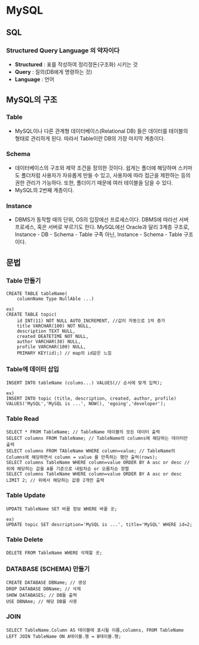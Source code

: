 # MySQL

## SQL

### Structured Query Language 의 약자이다

-   **Structured** : 표를 작성하여 정리정돈(구조화) 시키는 것
-   **Query** : 질의(DB에게 명령하는 것)
-   **Language** : 언어



## MySQL의 구조

### Table

-   MySQL이나 다른 관계형 데이터베이스(Relational DB) 들은 데이터를 테이블의 형태로 관리하게 된다. 따라서 Table이란 DB의 가장 마지막 계층이다.

### Schema

-   데이터베이스의 구조와 제약 조건을 정의한 것이다. 쉽게는 폴더에 해당하며 스키마도 폴더처럼 사용자가 자유롭게 만들 수 있고, 사용자에 따라 접근을 제한하는 등의 권한 관리가 가능하다. 또한, 폴더이기 때문에 여러 테이블을 담을 수 있다.
-   MySQL의 2번째 계층이다.

### Instance

-   DBMS가 동작할 때의 단위, OS의 입장에선 프로세스이다. DBMS에 따라선 서버 프로세스, 혹은 서버로 부르기도 한다.  MySQL에선 Oracle과 달리 3계층 구조로, Instance - DB - Schema - Table 구족 아닌, Instance - Schema - Table 구조이다.





## 문법

### Table 만들기

``` mysql
CREATE TABLE tableName(
	columnName Type NullAble ...)
	
ex)
CREATE TABLE topic(
	id INT(11) NOT NULL AUTO_INCREMENT, //값이 자동으로 1씩 증가
	title VARCHAR(100) NOT NULL,
	description TEXT NULL,
	created DEATETIME NOT NULL,
	author VARCHAR(30) NULL,
	profile VARCHAR(100) NULL,
	PRIMARY KEY(id);) // map의 id같은 느낌
```



### Table에 데이터 삽입

``` mysql
INSERT INTO tableName (colums...) VALUES(// 순서에 맞게 입력);

ex)
INSERT INTO topic (title, description, created, author, profile) VALUES('MySQL','MySQL is ...', NOW(), 'egoing','developer');
```



### Table Read

``` mysql
SELECT * FROM TableName; // TableName 테이블의 모든 데이터 출력
SELECT columns FROM TableName; // TableName의 columns에 해당하는 데이터만 출력
SELECT columns FROM TAbleName WHERE column=value; // TableName의 Columns에 해당하면서 column = value 를 만족하는 행만 출력(rows); 
SELECT columns TableName WHERE column=value ORDER BY A asc or desc // 위에 해당하는 값을 A를 기준으로 내림차순 or 오름차순 정렬
SELECT columns TableName WHERE column=value ORDER BY A asc or desc LIMIT 2; // 위에서 해당하는 값중 2개만 출력
```



### Table Update

``` mysql
UPDATE TableName SET 바꿀 정보 WHERE 바꿀 곳;

ex)
UPDATE topic SET description='MySQL is ...', title='MySQL' WHERE id=2;
```



### Table Delete

``` mysql
DELETE FROM TableName WHERE 삭제할 곳; 
```



### DATABASE (SCHEMA)  만들기

``` mysql
CREATE DATABASE DBName; // 생성
DROP DATABASE DBName; // 삭제
SHOW DATABASES; // DB들 출력
USE DBNAme; // 해당 DB를 사용
```



### JOIN

``` mysql
SELECT TableName.Column AS 테이블에 표시될 이름,columns, FROM TableName LEFT JOIN TableName ON A테이블.행 = B테이블.행;
```

